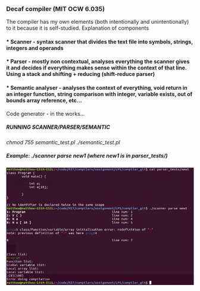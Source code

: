 ### Decaf compiler (MIT OCW 6.035)

The compiler has my own elements (both intentionally and unintentionally) to it because it is self-studied. 
Explanation of components

#### * Scanner - syntax scanner that divides the text file into symbols, strings, integers and operands
#### * Parser - mostly non contextual, analyses everything the scanner gives it and decides if everything makes sense within the context of that line. Using a stack and shifting + reducing (shift-reduce parser)
#### * Semantic analyser - analyses the context of everything, void return in an integer function, string comparison with integer, variable exists, out of bounds array reference, etc...
Code generator - in the works...

##### RUNNING SCANNER/PARSER/SEMANTIC
*chmod 755 semantic_test.pl*
*./semantic_test.pl* 

##### Example: ./scanner parse new1 (where new1 is in parser_tests/)
![Alt text](/new.png?raw=true "Optional Title")
